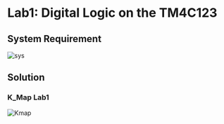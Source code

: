 # Lab1: Digital Logic on the TM4C123

## System Requirement
![sys](C:\Users\ductm\Downloads\system_requirement_Lab1.jpg)
## Solution
### K_Map Lab1
![Kmap](C:\Users\ductm\Downloads\K_Map_Lab1.jpg)

